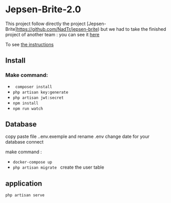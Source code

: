 # Jepsen-Brite-2.0

This project follow directly the project [Jepsen-Brite]https://github.com/NadTr/jepsen-brite) but we had to take the finished project of another team : you can see it [here](https://github.com/MonticelliRomain/jepsen-brite)

To see [the instructions](https://github.com/NadTr/jepsen-brite-2.0/blob/master/Instructions.md)


## Install
<!-- ### Comment these line:

App>Console>Kernel.php
 line 30 to 51

Config>database.php
 line 76 to 85 -->

### Make command:

* ` composer install`
* ` php artisan key:generate `
* ` php artisan jwt:secret  `
* ` npm install  `
* ` npm run watch  `



## Database
copy paste file ..env.exemple and rename .env
change date for your database connect

make command :
*  ` docker-compose up  `
*  ` php artisan migrate  ` create the user table

## application

 ` php artisan serve  `
